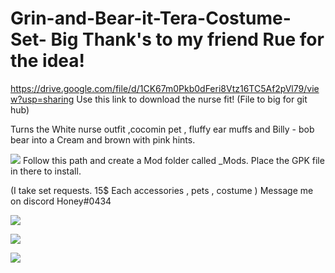 # Grin-and-Bear-it-Tera-Costume-Set- Big Thank's to my friend Rue for the idea!

https://drive.google.com/file/d/1CK67m0Pkb0dFeri8Vtz16TC5Af2pVl79/view?usp=sharing
Use this link to download the nurse fit! (File to big for git hub)


Turns the White nurse outfit ,cocomin pet , fluffy ear muffs and Billy - bob bear into a Cream and brown with pink hints.

![](https://i.gyazo.com/b86bd2b6ce0d73565fe005fbf3e84773.png) Follow this path and create a Mod folder called _Mods. Place the GPK file in there to install.
 
 (I take set requests. 15$ Each accessories , pets , costume ) Message me on discord Honey#0434

![](https://i.gyazo.com/d9cff459d056a01d1040d827c23b7657.jpg)

![](https://i.gyazo.com/d3698472117260a16c7252a6de7ab6a1.jpg)

![](https://i.gyazo.com/0eca754ad3c4bb280f330744ce813557.jpg)
